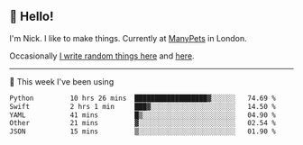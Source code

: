## 👋 Hello! 

I'm Nick. I like to make things. Currently at [ManyPets](https://manypets.com) in London.

Occasionally [I write random things here](https://nicksnell.com) and [here](https://twitter.com/nicksnell).

-------

🚀 This week I've been using

<!--START_SECTION:waka-->

```txt
Python         10 hrs 26 mins  ██████████████████▓░░░░░░   74.69 %
Swift          2 hrs 1 min     ███▓░░░░░░░░░░░░░░░░░░░░░   14.50 %
YAML           41 mins         █▒░░░░░░░░░░░░░░░░░░░░░░░   04.90 %
Other          21 mins         ▓░░░░░░░░░░░░░░░░░░░░░░░░   02.54 %
JSON           15 mins         ▒░░░░░░░░░░░░░░░░░░░░░░░░   01.90 %
```

<!--END_SECTION:waka-->
